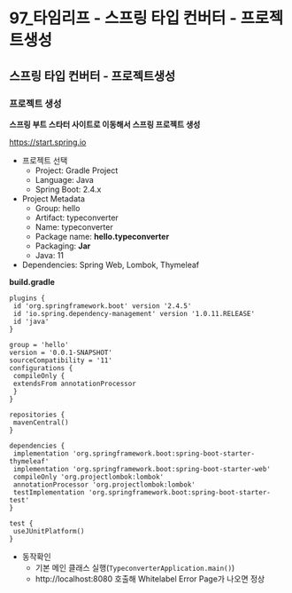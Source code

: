 # 97_타임리프 - 스프링 타입 컨버터 - 프로젝트생성

## 스프링 타입 컨버터 - 프로젝트생성

### 프로젝트 생성

**스프링 부트 스타터 사이트로 이동해서 스프링 프로젝트 생성**

https://start.spring.io



* 프로젝트 선택
  * Project: Gradle Project
  * Language: Java
  * Spring Boot: 2.4.x
* Project Metadata
  * Group: hello
  * Artifact: typeconverter
  * Name: typeconverter
  * Package name: **hello.typeconverter**
  * Packaging: **Jar**
  * Java: 11
* Dependencies: Spring Web, Lombok, Thymeleaf



**build.gradle**

```
plugins {
 id 'org.springframework.boot' version '2.4.5'
 id 'io.spring.dependency-management' version '1.0.11.RELEASE'
 id 'java'
}

group = 'hello'
version = '0.0.1-SNAPSHOT'
sourceCompatibility = '11'
configurations {
 compileOnly {
 extendsFrom annotationProcessor
 }
}

repositories {
 mavenCentral()
}

dependencies {
 implementation 'org.springframework.boot:spring-boot-starter-thymeleaf'
 implementation 'org.springframework.boot:spring-boot-starter-web'
 compileOnly 'org.projectlombok:lombok'
 annotationProcessor 'org.projectlombok:lombok'
 testImplementation 'org.springframework.boot:spring-boot-starter-test'
}

test {
 useJUnitPlatform()
}
```

* 동작확인
  * 기본 메인 클래스 실행(`TypeconverterApplication.main()`)
  * http://localhost:8080 호출해 Whitelabel Error Page가 나오면 정상

